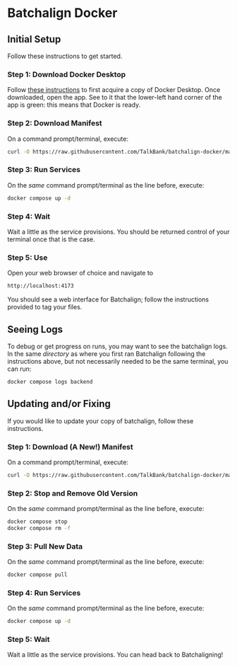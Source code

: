 # Batchalign Docker

## Initial Setup
Follow these instructions to get started. 

### Step 1: Download Docker Desktop
Follow [these instructions](https://www.docker.com/products/docker-desktop/) to first acquire a copy of Docker Desktop. Once downloaded, open the app. See to it that the lower-left hand corner of the app is green: this means that Docker is ready.

### Step 2: Download Manifest
On a command prompt/terminal, execute:

```bash
curl -O https://raw.githubusercontent.com/TalkBank/batchalign-docker/master/docker-compose.yml
```

### Step 3: Run Services
On the *same* command prompt/terminal as the line before, execute:

```bash
docker compose up -d
```

### Step 4: Wait
Wait a little as the service provisions. You should be returned control of your terminal once that is the case.


### Step 5: Use
Open your web browser of choice and navigate to

```bash
http://localhost:4173
```

You should see a web interface for Batchalign; follow the instructions provided to tag your files.

## Seeing Logs 
To debug or get progress on runs, you may want to see the batchalign logs. In the same *directory* as where you first ran Batchalign following the instructions above, but not necessarily needed to be the same terminal, you can run:

```bash
docker compose logs backend
```

## Updating and/or Fixing
If you would like to update your copy of batchalign, follow these instructions.

### Step 1: Download (A New!) Manifest
On a command prompt/terminal, execute:

```bash
curl -O https://raw.githubusercontent.com/TalkBank/batchalign-docker/master/docker-compose.yml
```

### Step 2: Stop and Remove Old Version
On the *same* command prompt/terminal as the line before, execute:

```bash
docker compose stop
docker compose rm -f
```

### Step 3: Pull New Data
On the *same* command prompt/terminal as the line before, execute:

```bash
docker compose pull
```

### Step 4: Run Services
On the *same* command prompt/terminal as the line before, execute:

```bash
docker compose up -d
```

### Step 5: Wait
Wait a little as the service provisions. You can head back to Batchaligning!
